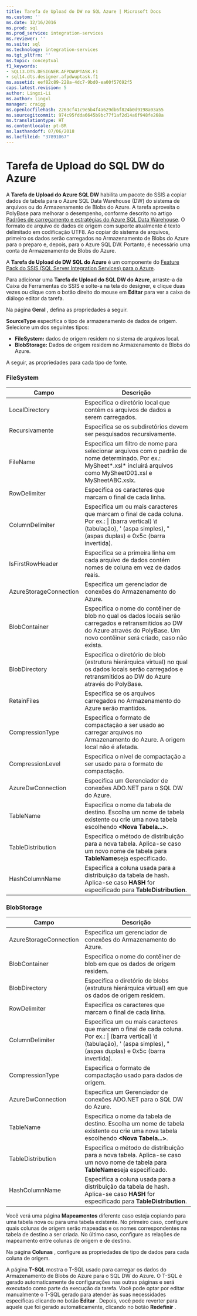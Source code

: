 ```yaml
---
title: Tarefa de Upload do DW no SQL Azure | Microsoft Docs
ms.custom: ''
ms.date: 12/16/2016
ms.prod: sql
ms.prod_service: integration-services
ms.reviewer: ''
ms.suite: sql
ms.technology: integration-services
ms.tgt_pltfrm: ''
ms.topic: conceptual
f1_keywords:
- SQL13.DTS.DESIGNER.AFPDWUPTASK.F1
- sql14.dts.designer.afpdwuptask.f1
ms.assetid: eef82c89-228a-4dc7-9bd0-ea00f57692f5
caps.latest.revision: 5
author: Lingxi-Li
ms.author: lingxl
manager: craigg
ms.openlocfilehash: 2263cf41c9e5b4f4a629db6f824b0d9198a03a55
ms.sourcegitcommit: 974c95fdda6645b9bc77f1af2d14a6f948fe268a
ms.translationtype: HT
ms.contentlocale: pt-BR
ms.lasthandoff: 07/06/2018
ms.locfileid: "37891067"
---
```

# <a name="azure-sql-dw-upload-task"></a>Tarefa de Upload do SQL DW do Azure

A **Tarefa de Upload do Azure SQL DW** habilita um pacote do SSIS a copiar dados de tabela para o Azure SQL Data Warehouse (DW) do sistema de arquivos ou do Armazenamento de Blobs do Azure.
A tarefa aproveita o PolyBase para melhorar o desempenho, conforme descrito no artigo [Padrões de carregamento e estratégias do Azure SQL Data Warehouse](https://blogs.msdn.microsoft.com/sqlcat/2017/05/17/azure-sql-data-warehouse-loading-patterns-and-strategies/).
O formato de arquivo de dados de origem com suporte atualmente é texto delimitado em codificação UTF8.
Ao copiar do sistema de arquivos, primeiro os dados serão carregados no Armazenamento de Blobs do Azure para o preparo e, depois, para o Azure SQL DW. Portanto, é necessário uma conta de Armazenamento de Blobs do Azure.

A **Tarefa de Upload de DW SQL do Azure** é um componente do [Feature Pack do SSIS (SQL Server Integration Services) para o Azure](../../integration-services/azure-feature-pack-for-integration-services-ssis.md).

Para adicionar uma **Tarefa de Upload do SQL DW do Azure**, arraste-a da Caixa de Ferramentas do SSIS e solte-a na tela do designer, e clique duas vezes ou clique com o botão direito do mouse em **Editar** para ver a caixa de diálogo editor da tarefa.

Na página **Geral** , defina as propriedades a seguir.

**SourceType** especifica o tipo de armazenamento de dados de origem. Selecione um dos seguintes tipos:

* **FileSystem:** dados de origem residem no sistema de arquivos local.
* **BlobStorage:** Dados de origem residem no Armazenamento de Blobs do Azure.

A seguir, as propriedades para cada tipo de fonte.

### <a name="filesystem"></a>FileSystem

Campo|Descrição
-----|-----------
LocalDirectory|Especifica o diretório local que contém os arquivos de dados a serem carregados.
Recursivamente|Especifica se os subdiretórios devem ser pesquisados recursivamente.
FileName|Especifica um filtro de nome para selecionar arquivos com o padrão de nome determinado. Por ex.: MySheet*.xsl\* incluirá arquivos como MySheet001.xsl e MySheetABC.xslx.
RowDelimiter|Especifica os caracteres que marcam o final de cada linha.
ColumnDelimiter|Especifica um ou mais caracteres que marcam o final de cada coluna. Por ex.: &#124; (barra vertical) \t (tabulação), ' (aspa simples), "(aspas duplas) e 0x5c (barra invertida).
IsFirstRowHeader|Especifica se a primeira linha em cada arquivo de dados contém nomes de coluna em vez de dados reais.
AzureStorageConnection|Especifica um gerenciador de conexões do Armazenamento do Azure.
BlobContainer|Especifica o nome do contêiner de blob no qual os dados locais serão carregados e retransmitidos ao DW do Azure através do PolyBase. Um novo contêiner será criado, caso não exista.
BlobDirectory|Especifica o diretório de blob (estrutura hierárquica virtual) no qual os dados locais serão carregados e retransmitidos ao DW do Azure através do PolyBase.
RetainFiles|Especifica se os arquivos carregados no Armazenamento do Azure serão mantidos.
CompressionType|Especifica o formato de compactação a ser usado ao carregar arquivos no Armazenamento do Azure. A origem local não é afetada.
CompressionLevel|Especifica o nível de compactação a ser usado para o formato de compactação.
AzureDwConnection|Especifica um Gerenciador de conexões ADO.NET para o SQL DW do Azure.
TableName|Especifica o nome da tabela de destino. Escolha um nome de tabela existente ou crie uma nova tabela escolhendo **\<Nova Tabela...>**.
TableDistribution|Especifica o método de distribuição para a nova tabela. Aplica-se caso um novo nome de tabela para **TableName**seja especificado.
HashColumnName|Especifica a coluna usada para a distribuição da tabela de hash. Aplica-se caso **HASH** for especificado para **TableDistribution**.

### <a name="blobstorage"></a>BlobStorage

Campo|Descrição
-----|-----------
AzureStorageConnection|Especifica um gerenciador de conexões do Armazenamento do Azure.
BlobContainer|Especifica o nome do contêiner de blob em que os dados de origem residem.
BlobDirectory|Especifica o diretório de blobs (estrutura hierárquica virtual) em que os dados de origem residem.
RowDelimiter|Especifica os caracteres que marcam o final de cada linha.
ColumnDelimiter|Especifica um ou mais caracteres que marcam o final de cada coluna. Por ex.: &#124; (barra vertical) \t (tabulação), ' (aspa simples), "(aspas duplas) e 0x5c (barra invertida).
CompressionType|Especifica o formato de compactação usado para dados de origem.
AzureDwConnection|Especifica um Gerenciador de conexões ADO.NET para o SQL DW do Azure.
TableName|Especifica o nome da tabela de destino. Escolha um nome de tabela existente ou crie uma nova tabela escolhendo **\<Nova Tabela...>**.
TableDistribution|Especifica o método de distribuição para a nova tabela. Aplica-se caso um novo nome de tabela para **TableName**seja especificado.
HashColumnName|Especifica a coluna usada para a distribuição da tabela de hash. Aplica-se caso **HASH** for especificado para **TableDistribution**.

Você verá uma página **Mapeamentos** diferente caso esteja copiando para uma tabela nova ou para uma tabela existente.
No primeiro caso, configure quais colunas de origem serão mapeadas e os nomes correspondentes na tabela de destino a ser criada.
No último caso, configure as relações de mapeamento entre colunas de origem e de destino.

Na página **Colunas** , configure as propriedades de tipo de dados para cada coluna de origem.

A página **T-SQL** mostra o T-SQL usado para carregar os dados do Armazenamento de Blobs do Azure para o SQL DW do Azure.
O T-SQL é gerado automaticamente de configurações nas outras páginas e será executado como parte da execução da tarefa.
Você pode optar por editar manualmente o T-SQL gerado para atender às suas necessidades específicas clicando no botão **Editar** .
Depois, você pode reverter para aquele que foi gerado automaticamente, clicando no botão **Redefinir** .